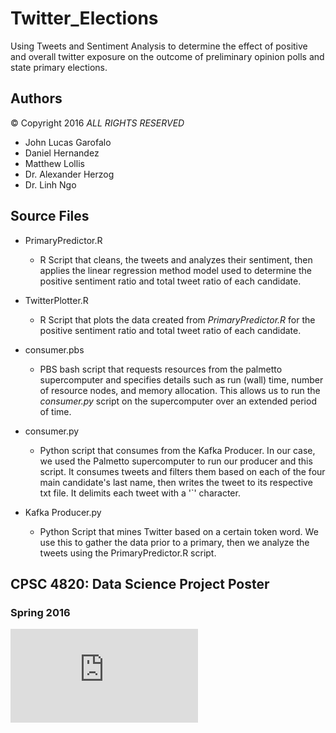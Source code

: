 # Twitter_Elections
Using Tweets and Sentiment Analysis to determine the effect of positive and overall twitter exposure on the outcome of preliminary opinion polls and state primary elections.

## Authors

&copy; Copyright 2016 *ALL RIGHTS RESERVED*

  * John Lucas Garofalo
  * Daniel Hernandez
  * Matthew Lollis
  * Dr. Alexander Herzog
  * Dr. Linh Ngo
  
## Source Files

  * PrimaryPredictor.R
      *   R Script that cleans, the tweets and analyzes their sentiment, then applies the linear regression method model used to determine the positive sentiment ratio and total tweet ratio of each candidate.

  * TwitterPlotter.R
      *   R Script that plots the data created from *PrimaryPredictor.R* for the positive sentiment ratio and total tweet ratio of each candidate.

  * consumer.pbs
      *   PBS bash script that requests resources from the palmetto supercomputer and specifies details such as run (wall) time, number of resource nodes, and memory allocation. This allows us to run the *consumer.py* script on the supercomputer over an extended period of time.

  * consumer.py
      *   Python script that consumes from the Kafka Producer. In our case, we used the Palmetto supercomputer to run our producer and this script. It consumes tweets and filters them based on each of the four main candidate's last name, then writes the tweet to its respective txt file. It delimits each tweet with a '`' character.
         
  * Kafka Producer.py
      *   Python Script that mines Twitter based on a certain token word. We use this to gather the data prior to a primary, then we analyze the tweets using the PrimaryPredictor.R script.


## CPSC 4820: Data Science Project Poster
### Spring 2016 
![alt text][logo]

[logo]: https://github.com/JLGarofal/Twitter_Elections/blob/master/Twitter_Exposure_Elections.pdf "CPSC 4820 Data Science Project Poster"
